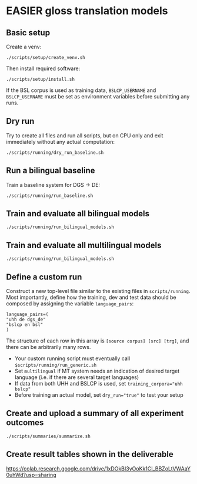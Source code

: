 # EASIER gloss translation models

## Basic setup

Create a venv:

    ./scripts/setup/create_venv.sh

Then install required software:

    ./scripts/setup/install.sh

If the BSL corpus is used as training data, `BSLCP_USERNAME` and `BSLCP_USERNAME` must be set as environment
variables before submitting any runs.

## Dry run

Try to create all files and run all scripts, but on CPU only and exit immediately without any actual computation:

    ./scripts/running/dry_run_baseline.sh

## Run a bilingual baseline

Train a baseline system for DGS -> DE:

    ./scripts/running/run_baseline.sh

## Train and evaluate all bilingual models

    ./scripts/running/run_bilingual_models.sh

## Train and evaluate all multilingual models

    ./scripts/running/run_bilingual_models.sh

## Define a custom run

Construct a new top-level file similar to the existing files in `scripts/running`. Most importantly, define how the training, 
dev and test data should be composed by assigning the variable `language_pairs`:

    language_pairs=(
    "uhh de dgs_de"
    "bslcp en bsl"
    )

The structure of each row in this array is `[source corpus] [src] [trg]`, and there can be arbitrarily many rows.

- Your custom running script must eventually call `$scripts/running/run_generic.sh`
- Set `multilingual` if MT system needs an indication of desired target language (i.e. if there are several target languages)
- If data from both UHH and BSLCP is used, set `training_corpora="uhh bslcp"`
- Before training an actual model, set `dry_run="true"` to test your setup

## Create and upload a summary of all experiment outcomes

    ./scripts/summaries/summarize.sh
   
## Create result tables shown in the deliverable

https://colab.research.google.com/drive/1xDOkBI3yOoKk1CI_BBZoLtVWAaY0uhWd?usp=sharing